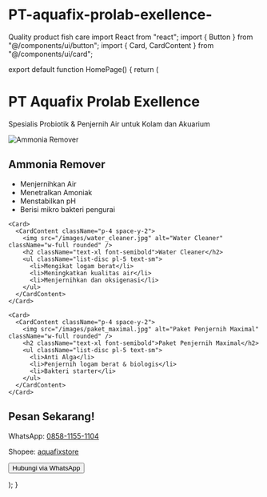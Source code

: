 # PT-aquafix-prolab-exellence-
Quality product fish care
import React from "react"; import { Button } from "@/components/ui/button"; import { Card, CardContent } from "@/components/ui/card";

export default function HomePage() { return ( <div className="p-4 space-y-6"> <h1 className="text-3xl font-bold text-center">PT Aquafix Prolab Exellence</h1> <p className="text-center text-gray-600">Spesialis Probiotik & Penjernih Air untuk Kolam dan Akuarium</p>

<div className="grid grid-cols-1 md:grid-cols-3 gap-4">
    <Card>
      <CardContent className="p-4 space-y-2">
        <img src="/images/ammonia_remover.jpg" alt="Ammonia Remover" className="w-full rounded" />
        <h2 className="text-xl font-semibold">Ammonia Remover</h2>
        <ul className="list-disc pl-5 text-sm">
          <li>Menjernihkan Air</li>
          <li>Menetralkan Amoniak</li>
          <li>Menstabilkan pH</li>
          <li>Berisi mikro bakteri pengurai</li>
        </ul>
      </CardContent>
    </Card>

    <Card>
      <CardContent className="p-4 space-y-2">
        <img src="/images/water_cleaner.jpg" alt="Water Cleaner" className="w-full rounded" />
        <h2 className="text-xl font-semibold">Water Cleaner</h2>
        <ul className="list-disc pl-5 text-sm">
          <li>Mengikat logam berat</li>
          <li>Meningkatkan kualitas air</li>
          <li>Menjernihkan dan oksigenasi</li>
        </ul>
      </CardContent>
    </Card>

    <Card>
      <CardContent className="p-4 space-y-2">
        <img src="/images/paket_maximal.jpg" alt="Paket Penjernih Maximal" className="w-full rounded" />
        <h2 className="text-xl font-semibold">Paket Penjernih Maximal</h2>
        <ul className="list-disc pl-5 text-sm">
          <li>Anti Alga</li>
          <li>Penjernih logam berat & biologis</li>
          <li>Bakteri starter</li>
        </ul>
      </CardContent>
    </Card>
  </div>

  <div className="text-center space-y-3">
    <h2 className="text-2xl font-bold">Pesan Sekarang!</h2>
    <p>WhatsApp: <a href="https://wa.me/6285811551104" className="text-blue-600">0858-1155-1104</a></p>
    <p>Shopee: <a href="https://shopee.co.id/aquafixstore" className="text-orange-600">aquafixstore</a></p>
    <Button className="bg-green-600 hover:bg-green-700 text-white">Hubungi via WhatsApp</Button>
  </div>
</div>

); }


